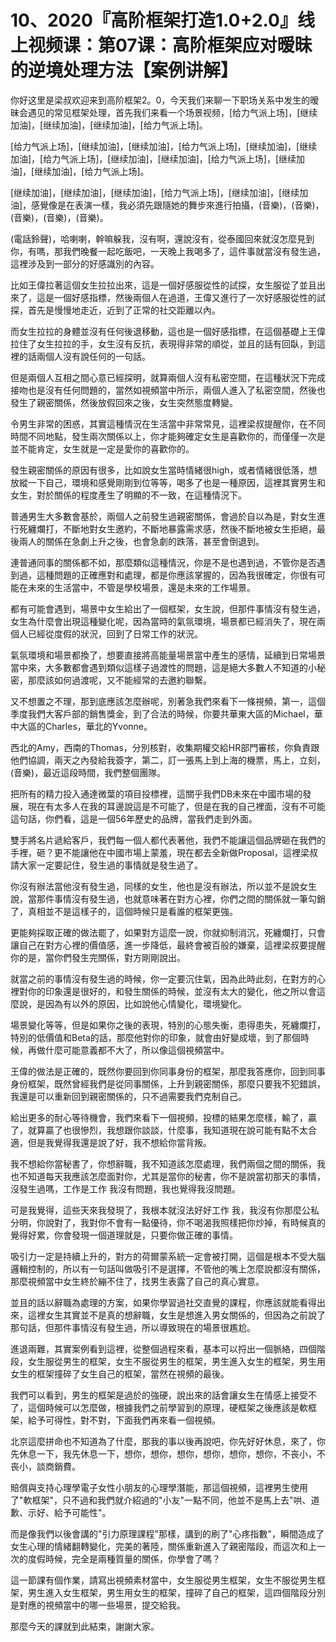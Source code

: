 # 10、2020『高阶框架打造1.0+2.0』线上视频课：第07课：高阶框架应对暧昧的逆境处理方法【案例讲解】

你好这里是梁叔欢迎来到高阶框架2。0，今天我们来聊一下职场关系中发生的暧昧会遇见的常见框架处理，首先我们来看一个场景视频，[给力气派上场]，[继续加油]，[继续加油]，[继续加油]，[给力气派上场]。

[给力气派上场]，[继续加油]，[继续加油]，[给力气派上场]，[继续加油]，[继续加油]，[给力气派上场]，[继续加油]，[继续加油]，[给力气派上场]，[继续加油]，[继续加油]，[给力气派上场]。

[继续加油]，[继续加油]，[继续加油]，[给力气派上场]，[继续加油]，[继续加油]，感覺像是在表演一樣，我必須先跟隨她的舞步來進行拍攝，(音樂)，(音樂)，(音樂)，(音樂)，(音樂)。

(電話鈴聲)，哈喇喇，幹嘛躲我，沒有啊，還說沒有，從泰國回來就沒怎麼見到你，有嗎，那我們晚餐一起吃飯吧，一天晚上我喝多了，這件事就當沒有發生過，這裡涉及到一部分的好感識別的內容。

比如王偉拉著這個女生拉拉出來，這是一個好感服從性的試探，女生服從了並且出來了，這是一個好感指標，然後兩個人在過道，王偉又進行了一次好感服從性的試探，首先是慢慢地走近，近到了正常的社交距離以內。

而女生拉拉的身體並沒有任何後退移動，這也是一個好感指標，在這個基礎上王偉拉住了女生拉拉的手，女生沒有反抗，表現得非常的順從，並且的話有回臥，到這裡的話兩個人沒有說任何的一句話。

但是兩個人互相之間心意已經探明，就算兩個人沒有私密空間，在這種狀況下完成接吻也是沒有任何問題的，當然如視頻當中所示，兩個人進入了私密空間，然後也發生了親密關係，然後放假回來之後，女生突然態度轉變。

令男生非常的困惑，其實這種情況在生活當中非常常見，這裡梁叔提醒你，在不同時間不同地點，發生兩次關係以上，你才能夠確定女生是喜歡你的，而僅僅一次是並不能肯定，女生就是一定是愛你的喜歡你的。

發生親密關係的原因有很多，比如說女生當時情緒很high，或者情緒很低落，想放縱一下自己，環境和感覺剛剛到位等等，喝多了也是一種原因，這裡其實男生和女生，對於關係的程度產生了明顯的不一致，在這種情況下。

普通男生大多數會基於，兩個人之前發生過親密關係，會過於自以為是，對女生進行死纏爛打，不斷地對女生邀約，不斷地暴露需求感，然後不斷地被女生拒絕，最後兩人的關係在急劇上升之後，也會急劇的跌落，甚至會倒退到。

連普通同事的關係都不如，那麼類似這種情況，你是不是也遇到過，不管你是否遇到過，這種問題的正確應對和處理，都是你應該掌握的，因為我很確定，你很有可能在未來的生活當中，不管是學校場景，還是未來的工作場景。

都有可能會遇到，場景中女生給出了一個框架，女生說，但那件事情沒有發生過，女生為什麼會出現這種變化呢，因為當時的氣氛環境，場景都已經消失了，現在兩個人已經從度假的狀況，回到了日常工作的狀況。

氣氛環境和場景都換了，想要直接將高能量場景當中產生的感情，延續到日常場景當中來，大多數都會遇到類似這樣子過渡性的問題，這是絕大多數人不知道的小秘密，那麼該如何過渡呢，又不能經常的去邀約聯繫。

又不想置之不理，那到底應該怎麼辦呢，別著急我們來看下一條視頻，第一，這個季度我們大客戶部的銷售獎金，到了合法的時候，你要共華東大區的Michael，華中大區的Charles，華北的Yvonne。

西北的Amy，西南的Thomas，分別核對，收集期權交給HR部門審核，你負責跟他們協調，兩天之內發給我簽字，第二，訂一張馬上到上海的機票，馬上，立刻，(音樂)，最近這段時間，我們整個團隊。

把所有的精力投入通達微葉的項目投標裡，這關乎我們DB未來在中國市場的發展，現在有太多人在我的耳邊說這是不可能了，但是在我的自己裡面，沒有不可能這句話，你們看，這是一個56年歷史的品牌，當我們走到外面。

雙手將名片遞給客戶，我們每一個人都代表著他，我們不能讓這個品牌砸在我們的手裡，砸？更不能讓他在中國市場上蒙羞，現在都去全新做Proposal，這裡梁叔請大家一定要記住，發生過的事情就是發生過了。

你沒有辦法當他沒有發生過，同樣的女生，他也是沒有辦法，所以並不是說女生說，當那件事情沒有發生過，也就意味著在對方心裡，你們之間的關係就一筆勾銷了，真相並不是這樣子的，這個時候只是看誰的框架更強。

更能夠採取正確的做法罷了，如果對方這麼一說，你就抑制消沉，死纏爛打，只會讓自己在對方心裡的價值感，進一步降低，最終會被百般的嫌棄，這裡梁叔要提醒你的是，當你們發生完關係，對方剛剛說出。

就當之前的事情沒有發生過的時候，你一定要沉住氣，因為此時此刻，在對方的心裡對你的印象還是很好的，和發生關係的時候，並沒有太大的變化，他之所以會這麼說，是因為有以外的原因，比如說他心情變化，環境變化。

場景變化等等，但是如果你之後的表現，特別的心態失衡，患得患失，死纏爛打，特別的低價值和Beta的話，那麼他對你的印象，就會由好變成壞，到了那個時候，再做什麼可能意義都不大了，所以像這個視頻當中。

王偉的做法是正確的，既然你要回到你同事身份的框架，那麼我答應你，回到同事身份框架，既然曾經我們是從同事關係，上升到親密關係，那麼只要我不犯錯誤，我還是可以重新回到親密關係的，只不過需要我們克制自己。

給出更多的耐心等待機會，我們來看下一個視頻，投標的結果怎麼樣，輸了，贏了，就算贏了也很慘烈，我想跟你談談，什麼事，我知道現在說可能有點不太合適，但是我覺得我還是說了好，我不想給你當背叛。

我不想給你當秘書了，你想辭職，我不知道該怎麼處理，我們兩個之間的關係，我也不知道每天我應該怎麼面對你，尤其是當你的秘書，你不是說當初那天的事情，沒發生過嗎，工作是工作 我沒有問題，我也覺得我沒問題。

可是我覺得，這些天來我發現了，我根本就沒法好好工作 我，我沒有你那麼公私分明，你說對了，我對你不會有一點優待，你不喝渴我照樣把你炒掉，有時候真的覺得好累，你會發現一個道理就是，只要你做正確的事情。

吸引力一定是持續上升的，對方的荷爾蒙系統一定會被打開，這個是根本不受大腦邏輯控制的，所以有一句話叫做吸引不是選擇，不管他的嘴上怎麼說都沒有關係，那麼視頻當中女生終於繃不住了，找男生表露了自己的真心實意。

並且的話以辭職為處理的方案，如果你學習過社交直覺的課程，你應該就能看得出來，這裡女生其實並不是真的想辭職，女生是想進入男女關係的，但因為之前說了那句話，但那件事情沒有發生過，所以導致現在的場景很尷尬。

進退兩難，其實案例看到這裡，從整個過程來看，基本可以捋出一個脈絡，四個階段，女生服從男生的框架，女生不服從男生的框架，男生進入女生的框架，男生用女生的框架撞碎了女生自己的框架，當然在視頻的最後。

我們可以看到，男生的框架是過於的強硬，說出來的話會讓女生在情感上接受不了，這個時候可以怎麼做，根據我們之前學習到的原理，硬框架之後應該是軟框架，給予可得性，對不對，下面我們再來看一個視頻。

北京這麼拼命也不知道為了什麼，那我的事以後再說吧，你先好好休息，來了，你先休息一下，我先休息一下，想你，想你，想你，想你，想你，想你，不丧小，不丧小，談商銷費。

賠償與支持心理學電子女性小朋友的心理學潛能，那這個視頻，這裡男生使用了"軟框架"，只不過和我們就介紹過的"小友"一點不同，他並不是馬上去"哄、道歉、示好、給予可能性"。

而是像我們以後會講的"引力原理課程"那樣，講到的刷了"心疼指數"，瞬間造成了女生心理的情緒翻轉變化，完美的著陸，關係重新進入了親密階段，而這次和上一次的度假時候，完全是兩種質量的關係，你學會了嗎？

這一節課有個作業，請寫出視頻素材當中，女生服從男生框架，女生不服從男生框架，男生進入女生框架，男生用女生的框架，撞碎了自己的框架，這四個階段分別是對應的視頻當中的哪一些場景，提交給我。

那麼今天的課就到此結束，謝謝大家。